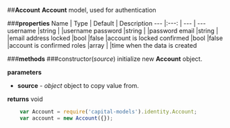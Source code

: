 ##**Account**
**Account** model, used for authentication

###**properties**
Name 						| Type 			| Default 	    | Description
--- 						|:---:			| --- 			| ---
username					|string			|				|username
password					|string			|				|password
email	 					|string			|				|email address
locked	 					|bool			|false			|account is locked 
confirmed 					|bool			|false			|account is confirmed
roles		 			    |array	  		|				|time when the data is created

###**methods**
###constructor(*source*)
initialize new **Account** object.

**parameters**
 
 - **source** - *object*
	object to copy value from.

		
**returns**
void
	
```javascript
	var Account = require('capital-models').identity.Account;
	var account = new Account({});
```	
